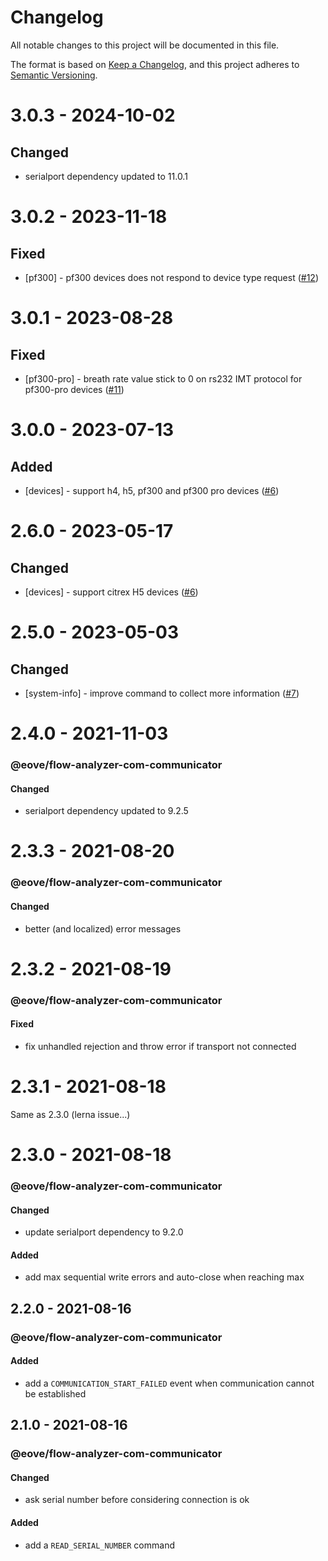 # Changelog

All notable changes to this project will be documented in this file.

The format is based on [Keep a Changelog](https://keepachangelog.com/en/1.0.0/),
and this project adheres to [Semantic Versioning](https://semver.org/spec/v2.0.0.html).

# 3.0.3 - 2024-10-02

## Changed

- serialport dependency updated to 11.0.1

# 3.0.2 - 2023-11-18

## Fixed

- [pf300] - pf300 devices does not respond to device type request ([#12](https://github.com/eove/flow-analyzer-com/issues/12))

# 3.0.1 - 2023-08-28

## Fixed

- [pf300-pro] - breath rate value stick to 0 on rs232 IMT protocol for pf300-pro devices ([#11](https://github.com/eove/flow-analyzer-com/issues/11))

# 3.0.0 - 2023-07-13

## Added

- [devices] - support h4, h5, pf300 and pf300 pro devices ([#6](https://github.com/eove/flow-analyzer-com/issues/6))

# 2.6.0 - 2023-05-17

## Changed

- [devices] - support citrex H5 devices ([#6](https://github.com/eove/flow-analyzer-com/issues/6))

# 2.5.0 - 2023-05-03

## Changed

- [system-info] - improve command to collect more information ([#7](https://github.com/eove/flow-analyzer-com/issues/7))

# 2.4.0 - 2021-11-03

### @eove/flow-analyzer-com-communicator

#### Changed

- serialport dependency updated to 9.2.5

# 2.3.3 - 2021-08-20

### @eove/flow-analyzer-com-communicator

#### Changed

- better (and localized) error messages

# 2.3.2 - 2021-08-19

### @eove/flow-analyzer-com-communicator

#### Fixed

- fix unhandled rejection and throw error if transport not connected

# 2.3.1 - 2021-08-18

Same as 2.3.0 (lerna issue...)

# 2.3.0 - 2021-08-18

### @eove/flow-analyzer-com-communicator

#### Changed

- update serialport dependency to 9.2.0

#### Added

- add max sequential write errors and auto-close when reaching max

## 2.2.0 - 2021-08-16

### @eove/flow-analyzer-com-communicator

#### Added

- add a `COMMUNICATION_START_FAILED` event when communication cannot be established

## 2.1.0 - 2021-08-16

### @eove/flow-analyzer-com-communicator

#### Changed

- ask serial number before considering connection is ok

#### Added

- add a `READ_SERIAL_NUMBER` command

